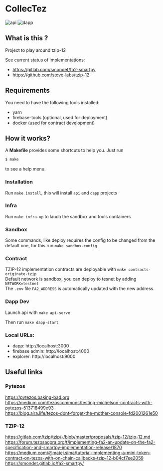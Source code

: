 # CollecTez

![api](https://github.com/catsoap/collec-tez/workflows/api/badge.svg)
![dapp](https://github.com/catsoap/collec-tez/workflows/dapp/badge.svg)

## What is this ?

Project to play around tzip-12

See current status of implementations:

- https://gitlab.com/smondet/fa2-smartpy
- https://github.com/stove-labs/tzip-12

## Requirements

You need to have the following tools installed:

- yarn
- firebase-tools (optional, used for deployment)
- docker (used for contract development)

## How it works?

A **Makefile** provides some shortcuts to help you. Just run

```bash
$ make
```

to see a help menu.

### Installation

Run `make install`, this will install `api` and `dapp` projects

### Infra

Run `make infra-up` to lauch the sandbox and tools containers

### Sandbox

Some commands, like deploy requires the config to be changed from the default one, for this run `make sandbox-config`

### Contract

TZIP-12 implementation contracts are deployable with `make contracts-originate-tzip`  
Default network is sandbox, you can deploy to tesnet by adding `NETWORK=testnet`  
The `.env` file `FA2_ADDRESS` is automatically updated with the new address.

### Dapp Dev

Launch api with `make api-serve`

Then run `make dapp-start`

### Local URLs:

- dapp: http://localhost:3000
- firebase admin: http://localhost:4000
- explorer: http://localhost:9000

## Useful links

### Pytezos

https://pytezos.baking-bad.org  
https://medium.com/tezoscommons/testing-michelson-contracts-with-pytezos-513718499e93  
https://blog.aira.life/tezos-dont-forget-the-mother-console-fd2001261e50

### TZIP-12

https://gitlab.com/tzip/tzip/-/blob/master/proposals/tzip-12/tzip-12.md  
https://forum.tezosagora.org/t/implementing-fa2-an-update-on-the-fa2-specification-and-smartpy-implementation-release/1870  
https://medium.com/@matej.sima/tutorial-implementing-a-mini-token-contract-on-tezos-with-on-chain-callbacks-tzip-12-b04cf7ee2059
https://smondet.gitlab.io/fa2-smartpy/
